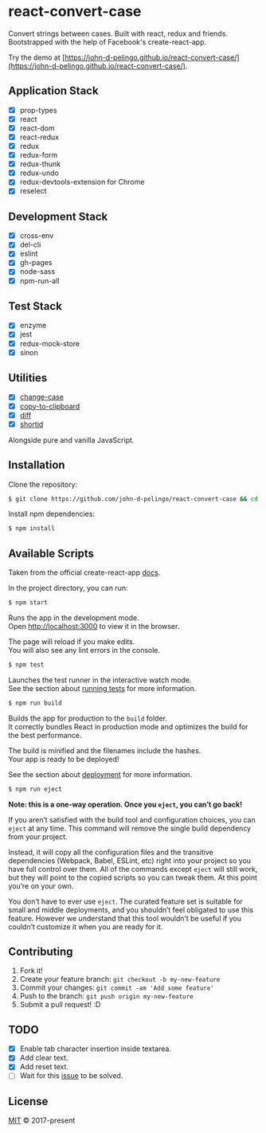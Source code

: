# react-convert-case

Convert strings between cases. Built with react, redux and friends. Bootstrapped with the help of Facebook's create-react-app.                     

Try the demo at [https://john-d-pelingo.github.io/react-convert-case/](https://john-d-pelingo.github.io/react-convert-case/).

## Application Stack

- [x] prop-types
- [x] react
- [x] react-dom
- [x] react-redux
- [x] redux
- [x] redux-form
- [x] redux-thunk
- [x] redux-undo
- [x] redux-devtools-extension for Chrome
- [x] reselect

## Development Stack

- [x] cross-env
- [x] del-cli
- [x] eslint
- [x] gh-pages
- [x] node-sass
- [x] npm-run-all

## Test Stack 

- [x] enzyme
- [x] jest
- [x] redux-mock-store
- [x] sinon

## Utilities

- [x] [change-case](https://github.com/blakeembrey/change-case)
- [x] [copy-to-clipboard](https://github.com/sudodoki/copy-to-clipboard)
- [x] [diff](https://github.com/kpdecker/jsdiff)
- [x] [shortid](https://github.com/dylang/shortid)

Alongside pure and vanilla JavaScript.

## Installation

Clone the repository:

```sh
$ git clone https://github.com/john-d-pelingo/react-convert-case && cd react-convert-case
```

Install npm dependencies:

```sh
$ npm install
```

## Available Scripts

Taken from the official create-react-app [docs](https://github.com/facebookincubator/create-react-app#getting-started).

In the project directory, you can run:

```sh
$ npm start
````

Runs the app in the development mode.<br>
Open [http://localhost:3000](http://localhost:3000) to view it in the browser.

The page will reload if you make edits.<br>
You will also see any lint errors in the console.

```sh
$ npm test
````

Launches the test runner in the interactive watch mode.<br>
See the section about [running tests](https://github.com/facebookincubator/create-react-app/blob/master/packages/react-scripts/template/README.md#running-tests) 
for more information.

```sh
$ npm run build
````

Builds the app for production to the `build` folder.<br>
It correctly bundles React in production mode and optimizes the build for the best performance.

The build is minified and the filenames include the hashes.<br>
Your app is ready to be deployed!

See the section about [deployment](https://github.com/facebookincubator/create-react-app/blob/master/packages/react-scripts/template/README.md#deployment) 
for more information.

```sh
$ npm run eject
````

**Note: this is a one-way operation. Once you `eject`, you can’t go back!**

If you aren’t satisfied with the build tool and configuration choices, you can `eject` at any time. This command will remove the single build 
dependency from your project.

Instead, it will copy all the configuration files and the transitive dependencies (Webpack, Babel, ESLint, etc) right into your project so you have 
full control over them. All of the commands except `eject` will still work, but they will point to the copied scripts so you can tweak them. At this 
point you’re on your own.

You don’t have to ever use `eject`. The curated feature set is suitable for small and middle deployments, and you shouldn’t feel obligated to use this 
feature. However we understand that this tool wouldn’t be useful if you couldn’t customize it when you are ready for it.

## Contributing

1. Fork it!
2. Create your feature branch: `git checkout -b my-new-feature`
3. Commit your changes: `git commit -am 'Add some feature'`
4. Push to the branch: `git push origin my-new-feature`
5. Submit a pull request! :D

## TODO 

- [x] Enable tab character insertion inside textarea. 
- [x] Add clear text.
- [x] Add reset text.
- [ ] Wait for this [issue](https://github.com/erikras/redux-form/issues/860) to be solved.

## License

[MIT](https://github.com/john-d-pelingo/react-convert-case/blob/master/LICENSE) &copy; 2017-present

